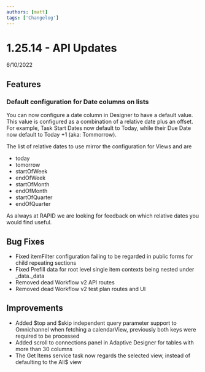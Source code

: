 ```yaml
---
authors: [matt]
tags: ['Changelog']
---
```


# 1.25.14 - API Updates
6/10/2022

## Features

### Default configuration for Date columns on lists

You can now configure a date column in Designer to have a default value. This value is configured as a combination of a relative date plus an offset. For example, Task Start Dates now default to Today, while their Due Date now default to Today +1 (aka: Tommorrow).

The list of relative dates to use mirror the configuration for Views and are

- today
- tomorrow
- startOfWeek
- endOfWeek
- startOfMonth
- endOfMonth
- startOfQuarter
- endOfQuarter

As always at RAPID we are looking for feedback on which relative dates you would find useful.

## Bug Fixes

- Fixed itemFilter configuration failing to be regarded in public forms for child repeating sections
- Fixed Prefill data for root level single item contexts being nested under _data._data
- Removed dead Workflow v2 API routes
- Removed dead Workflow v2 test plan routes and UI

## Improvements

- Added $top and $skip independent query parameter support to Omnichannel when fetching a calendarView, previously both keys were required to be processed
- Added scroll to connections panel in Adaptive Designer for tables with more than 30 columns
- The Get Items service task now regards the selected view, instead of defaulting to the All$ view
